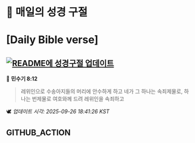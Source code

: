 # 🙏 매일의 성경 구절
# [Daily Bible verse]
## [![README에 성경구절 업데이트](https://github.com/DONGSUKA/first_test/actions/workflows/update-readme-bible.yml/badge.svg)](https://github.com/DONGSUKA/first_test/actions/workflows/update-readme-bible.yml)
<!-- START_BIBLE_VERSE -->
📖 **민수기 8:12**
> 레위인으로 수송아지들의 머리에 안수하게 하고 네가 그 하나는 속죄제물로, 하나는 번제물로 여호와께 드려 레위인을 속죄하고

🕊️ _업데이트 시각: 2025-09-26 18:41:26 KST_
  <!-- END_BIBLE_VERSE -->
## GITHUB_ACTION
